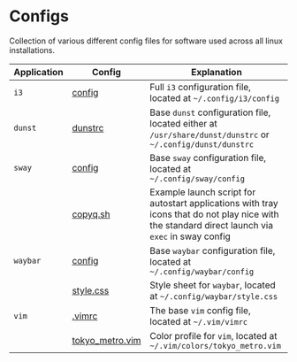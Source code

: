 # Configs

Collection of various different config files for software used across all linux installations.

| Application | Config | Explanation |
| --- | --- | --- |
| `i3` | [config](./i3/config) | Full `i3` configuration file, located at `~/.config/i3/config` |
| `dunst` | [dunstrc](./dunst/dunstrc) | Base `dunst` configuration file, located either at `/usr/share/dunst/dunstrc` or `~/.config/dunst/dunstrc` |
| `sway` | [config](./sway/config) | Base `sway` configuration file, located at `~/.config/sway/config` |
|          | [copyq.sh](./sway/copyq.sh) | Example launch script for autostart applications with tray icons that do not play nice with the standard direct launch via `exec` in sway config |
| `waybar` | [config](./sway/waybar/config) | Base `waybar` configuration file, located at `~/.config/waybar/config` |
|       | [style.css](./sway/waybar/style.css) | Style sheet for `waybar`, located at `~/.config/waybar/style.css` |
| `vim` | [.vimrc](./vim/.vimrc) | The base `vim` config file, located at `~/.vim/vimrc` |
|       | [tokyo_metro.vim](./vim/tokyo_metro.vim) | Color profile for `vim`, located at `~/.vim/colors/tokyo_metro.vim` |
